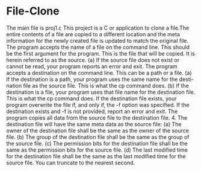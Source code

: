 # File-Clone
The main file is proj1.c
This project is a C or application to clone a file.The entire contents of a file are copied to a different location and the meta information for the newly created file is updated to match the original file.
The program accepts the name of a file on the command line. This should be the first argument for the program. This is the file that will be copied. It is herein referred to as the source.
(a) If the source file does not exist or cannot be read, your program  reports an error and exit.
The program accepts a destination on the command line. This can be a path or a file.
(a) If the destination is a path, your program uses the same name for the desti- nation file as the source file. This is what the cp command does.
(b) If the destination is a file, your program uses that file name for the destination file. This is what the cp command does.
If the destination file exists, your program  overwrite the file if, and only if, the -f option was specified. If the destination exists and -f is not provided, report an error and exit.
The program copies all data from the source file to the destination file.
4. The destination file will have the same meta data as the source file:
(a) The owner of the destination file shall be the same as the owner of the source file.
(b) The group of the destination file shall be the same as the group of the source file.
(c) The permission bits for the destination file shall be the same as the permission bits for the source file.
(d) The last modified time for the destination file shall be the same as the last modified time for the source file. You can truncate to the nearest second.
